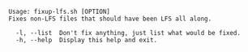     Usage: fixup-lfs.sh [OPTION]
    Fixes non-LFS files that should have been LFS all along.
    
      -l, --list  Don't fix anything, just list what would be fixed.
      -h, --help  Display this help and exit.
